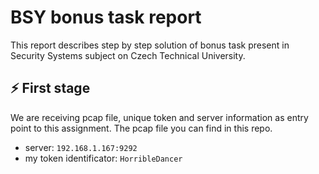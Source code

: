 # BSY bonus task report

This report describes step by step solution of bonus task present in Security Systems subject on Czech Technical University.

## ⚡️ First stage

We are receiving pcap file, unique token and server information as entry point to this assignment. The pcap file you can find in this repo.

- server: `192.168.1.167:9292`
- my token identificator: `HorribleDancer`
 
